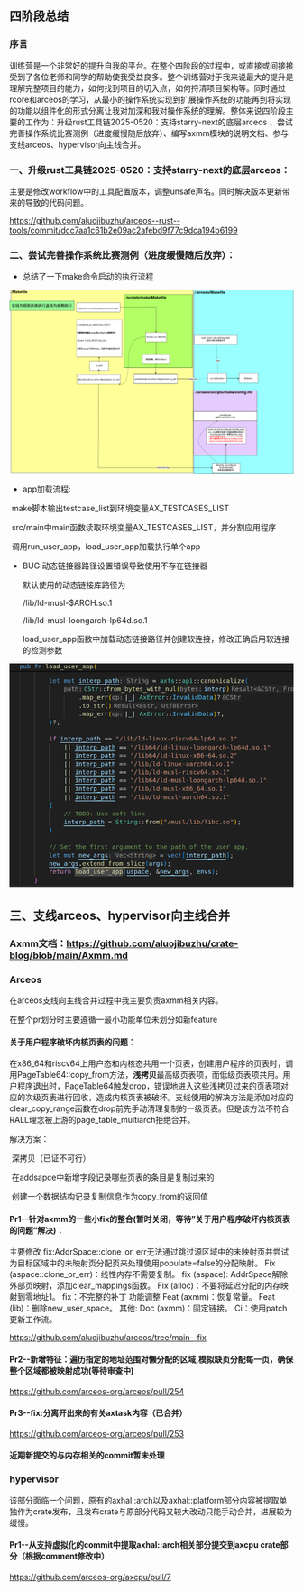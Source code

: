 ## 四阶段总结

### 序言

训练营是一个非常好的提升自我的平台。在整个四阶段的过程中，或直接或间接接受到了各位老师和同学的帮助使我受益良多。整个训练营对于我来说最大的提升是理解完整项目的能力，如何找到项目的切入点，如何捋清项目架构等。同时通过rcore和arceos的学习，从最小的操作系统实现到扩展操作系统的功能再到将实现的功能以组件化的形式分离让我对加深和我对操作系统的理解。整体来说四阶段主要的工作为：升级rust工具链2025-0520：支持starry-next的底层arceos 、尝试完善操作系统比赛测例（进度缓慢随后放弃）、编写axmm模块的说明文档、参与支线arceos、hypervisor向主线合并。



### 一、升级rust工具链2025-0520：支持starry-next的底层arceos：

​	主要是修改workflow中的工具配置版本，调整unsafe声名。同时解决版本更新带来的导致的代码问题。

https://github.com/aluojibuzhu/arceos--rust--tools/commit/dcc7aa1c61b2e09ac2afebd9f77c9dca194b6199

### 二、尝试完善操作系统比赛测例（进度缓慢随后放弃）：

+ 总结了一下make命令启动的执行流程

![drawio](https://github.com/aluojibuzhu/crate-blog/blob/main/picture/drawio.png)

+ app加载流程:

​	make脚本输出testcase_list到环境变量AX_TESTCASES_LIST

​	src/main中main函数读取环境变量AX_TESTCASES_LIST，并分割应用程序

​	调用run_user_app，load_user_app加载执行单个app

+ BUG:动态链接器路径设置错误导致使用不存在链接器

	默认使用的动态链接库路径为

	/lib/ld-musl-$ARCH.so.1

	/lib/ld-musl-loongarch-lp64d.so.1

	load_user_app函数中加载动态链接路径并创建软连接，修改正确启用软连接的检测参数

![sp20250621_185852_918](https://github.com/aluojibuzhu/crate-blog/blob/main/picture/sp20250621_185852_918.png)

## 三、支线arceos、hypervisor向主线合并

### Axmm文档：https://github.com/aluojibuzhu/crate-blog/blob/main/Axmm.md

### Arceos 

在arceos支线向主线合并过程中我主要负责axmm相关内容。

在整个pr划分时主要遵循一最小功能单位未划分如新feature

#### 关于用户程序破坏内核页表的问题：

在x86_64和riscv64上用户态和内核态共用一个页表，创建用户程序的页表时，调用PageTable64::copy_from方法，**浅拷贝**最高级页表项，而低级页表项共用。用户程序退出时，PageTable64触发drop，错误地进入这些浅拷贝过来的页表项对应的次级页表进行回收，造成内核页表被破坏。支线使用的解决方法是添加对应的clear_copy_range函数在drop前先手动清理复制的一级页表。但是该方法不符合RALL理念被上游的page_table_multiarch拒绝合并。

解决方案：

​	深拷贝（已证不可行）

​	在addsapce中新增字段记录哪些页表的条目是复制过来的

​	创建一个数据结构记录复制信息作为copy_from的返回值

#### Pr1--针对axmm的一些小fix的整合(暂时关闭，等待”关于用户程序破坏内核页表的问题“解决)：

主要修改
fix:AddrSpace::clone_or_err无法通过跳过源区域中的未映射页并尝试为目标区域中的未映射页分配页来处理使用populate=false的分配映射。
Fix (aspace::clone_or_err)：线性内存不需要复制。
fix (aspace): AddrSpace解除外部页映射，添加clear_mappings函数。
Fix (alloc)：不要将延迟分配的内存映射到零地址1。
fix：不完整的补丁
功能调整
Feat (axmm)：恢复常量。
Feat (lib)：删除new_user_space。
其他:
Doc (axmm)：固定链接。
Ci：使用patch更新工作流。

https://github.com/aluojibuzhu/arceos/tree/main--fix
#### Pr2--新增特征：遍历指定的地址范围对懒分配的区域,模拟缺页分配每一页，确保整个区域都被映射成功(等待审查中)

https://github.com/arceos-org/arceos/pull/254

####  Pr3--fix:分离开出来的有关axtask内容（已合并）

https://github.com/arceos-org/arceos/pull/253

#### 近期新提交的与内存相关的commit暂未处理

### hypervisor

该部分面临一个问题，原有的axhal::arch以及axhal::platform部分内容被提取单独作为crate发布，且发布crate与原部分代码又较大改动只能手动合并，进展较为缓慢。

#### Pr1--从支持虚拟化的commit中提取axhal::arch相关部分提交到axcpu crate部分（根据comment修改中）

https://github.com/arceos-org/axcpu/pull/7
